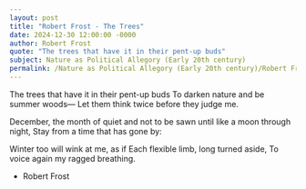 ```yaml
---
layout: post
title: "Robert Frost - The Trees"
date: 2024-12-30 12:00:00 -0000
author: Robert Frost
quote: "The trees that have it in their pent-up buds"
subject: Nature as Political Allegory (Early 20th century)
permalink: /Nature as Political Allegory (Early 20th century)/Robert Frost/Robert Frost - The Trees
---
```


The trees that have it in their pent-up buds
To darken nature and be summer woods—
Let them think twice before they judge me.  

December, the month of quiet and not
to be sawn until like a moon through night, 
Stay from a time that has gone by:  

Winter too will wink at me, as if
Each flexible limb, long turned aside,
To voice again my ragged breathing.

- Robert Frost
